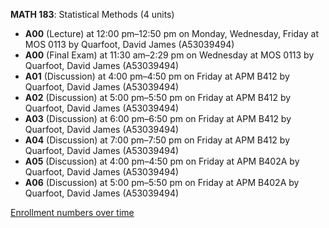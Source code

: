 **MATH 183**: Statistical Methods (4 units)

- **A00** (Lecture) at 12:00 pm–12:50 pm on Monday, Wednesday, Friday at MOS 0113 by Quarfoot, David James (A53039494)
- **A00** (Final Exam) at 11:30 am–2:29 pm on Wednesday at MOS 0113 by Quarfoot, David James (A53039494)
- **A01** (Discussion) at 4:00 pm–4:50 pm on Friday at APM B412 by Quarfoot, David James (A53039494)
- **A02** (Discussion) at 5:00 pm–5:50 pm on Friday at APM B412 by Quarfoot, David James (A53039494)
- **A03** (Discussion) at 6:00 pm–6:50 pm on Friday at APM B412 by Quarfoot, David James (A53039494)
- **A04** (Discussion) at 7:00 pm–7:50 pm on Friday at APM B412 by Quarfoot, David James (A53039494)
- **A05** (Discussion) at 4:00 pm–4:50 pm on Friday at APM B402A by Quarfoot, David James (A53039494)
- **A06** (Discussion) at 5:00 pm–5:50 pm on Friday at APM B402A by Quarfoot, David James (A53039494)

[Enrollment numbers over time](./MATH183.tsv)
